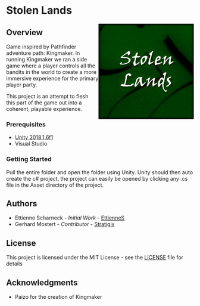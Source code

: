 # Stolen Lands

<img src="https://github.com/EttienneS/stolen-lands/blob/master/Logo.png" align="right"
     title="Stolen Lands Logo" width="256" height="256">


## Overview

Game inspired by Pathfinder adventure path: Kingmaker.  In running Kingmaker we ran a side game where a player controls all the bandits in the world to create a more immersive experience for the primary player party.

This project is an attempt to flesh this part of the game out into a coherent, playable experience.

### Prerequisites

- [Unity 2018.1.6f1](https://unity3d.com/get-unity/download?thank-you=update&download_nid=51513&os=Win)
- Visual Studio

### Getting Started

Pull the entire folder and open the folder using Unity.  Unity should then auto create the c# project, the project can easily be opened by clicking any .cs file in the Asset directory of the project.

## Authors

- Ettienne Scharneck - *Initial Work* - [EttienneS](https://github.com/EttienneS) 
- Gerhard Mostert - *Contributor* - [Stratigix](https://github.com/Stratigix) 

## License

This project is licensed under the MIT License - see the [LICENSE](LICENSE) file for details

## Acknowledgments

- Paizo for the creation of Kingmaker
